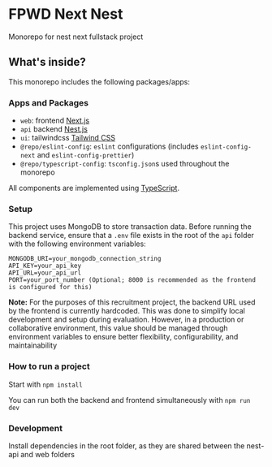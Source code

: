 # FPWD Next Nest

Monorepo for nest next fullstack project

## What's inside?

This monorepo includes the following packages/apps:

### Apps and Packages

- `web`: frontend [Next.js](https://nextjs.org/)
- `api` backend [Nest.js](https://docs.nestjs.com/)
- `ui`: tailwindcss [Tailwind CSS](https://tailwindcss.com/)
- `@repo/eslint-config`: `eslint` configurations (includes `eslint-config-next` and `eslint-config-prettier`)
- `@repo/typescript-config`: `tsconfig.json`s used throughout the monorepo

All components are implemented using [TypeScript](https://www.typescriptlang.org/).

### Setup

This project uses MongoDB to store transaction data. Before running the backend service, ensure that a `.env` file exists in the root of the `api` folder with the following environment variables:

```env
MONGODB_URI=your_mongodb_connection_string
API_KEY=your_api_key
API_URL=your_api_url
PORT=your_port_number (Optional; 8000 is recommended as the frontend is configured for this)
```

 **Note:** For the purposes of this recruitment project, the backend URL used by the frontend is currently hardcoded. This was done to simplify local development and setup during evaluation. However, in a production or collaborative environment, this value should be managed through environment variables to ensure better flexibility, configurability, and maintainability

### How to run a project

Start with
`npm install`

You can run both the backend and frontend simultaneously with
`npm run dev`

### Development

Install dependencies in the root folder, as they are shared between the nest-api and web folders
